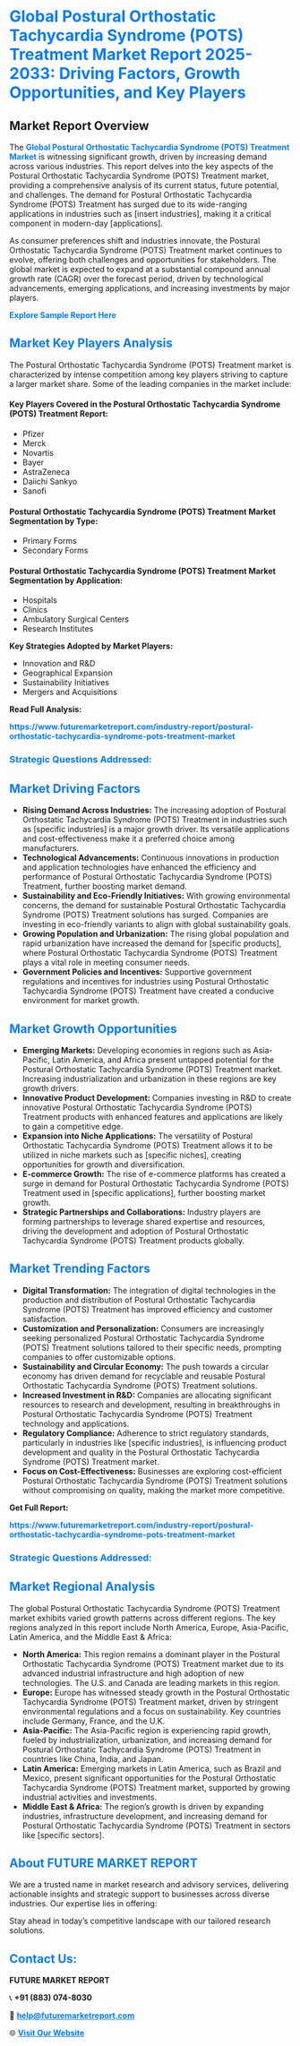 <h1 style="color: #007BFF;">Global Postural Orthostatic Tachycardia Syndrome (POTS) Treatment Market Report 2025-2033: Driving Factors, Growth Opportunities, and Key Players</h1>

<section id="overview">
<h2>Market Report Overview</h2>
<p>The <a href="https://www.futuremarketreport.com/industry-report/postural-orthostatic-tachycardia-syndrome-pots-treatment-market" style="color: #007BFF; text-decoration: none;"><strong>Global Postural Orthostatic Tachycardia Syndrome (POTS) Treatment Market</strong></a> is witnessing significant growth, driven by increasing demand across various industries. This report delves into the key aspects of the Postural Orthostatic Tachycardia Syndrome (POTS) Treatment market, providing a comprehensive analysis of its current status, future potential, and challenges. The demand for Postural Orthostatic Tachycardia Syndrome (POTS) Treatment has surged due to its wide-ranging applications in industries such as [insert industries], making it a critical component in modern-day [applications].</p>
<p>As consumer preferences shift and industries innovate, the Postural Orthostatic Tachycardia Syndrome (POTS) Treatment market continues to evolve, offering both challenges and opportunities for stakeholders. The global market is expected to expand at a substantial compound annual growth rate (CAGR) over the forecast period, driven by technological advancements, emerging applications, and increasing investments by major players.</p>
</section>

<section id="overview">
<p><a href="https://www.futuremarketreport.com/request-sample/reportId=77238" style="color: #007BFF; text-decoration: none;"><strong>Explore Sample Report Here</strong></a></p>
</section>

<section id="key-players">
<h2 style="color: #007BFF;">Market Key Players Analysis</h2>
<p>The Postural Orthostatic Tachycardia Syndrome (POTS) Treatment market is characterized by intense competition among key players striving to capture a larger market share. Some of the leading companies in the market include:</p>
<h4>Key Players Covered in the Postural Orthostatic Tachycardia Syndrome (POTS) Treatment Report:</h4>
<ul><li>Pfizer</li><li>Merck</li><li>Novartis</li><li>Bayer</li><li>AstraZeneca</li><li>Daiichi Sankyo</li><li>Sanofi</li></ul>
<h4>Postural Orthostatic Tachycardia Syndrome (POTS) Treatment Market Segmentation by Type:</h4>
<ul><li>Primary Forms</li><li>Secondary Forms</li></ul>

<h4>Postural Orthostatic Tachycardia Syndrome (POTS) Treatment Market Segmentation by Application:</h4>
<ul><li>Hospitals</li><li>Clinics</li><li>Ambulatory Surgical Centers</li><li>Research Institutes</li></ul>
<p><strong>Key Strategies Adopted by Market Players:</strong></p>
<ul>
<li>Innovation and R&D</li>
<li>Geographical Expansion</li>
<li>Sustainability Initiatives</li>
<li>Mergers and Acquisitions</li>
</ul>
</section>

<section>
<p><strong>Read Full Analysis: </strong></p><a href="https://www.futuremarketreport.com/industry-report/postural-orthostatic-tachycardia-syndrome-pots-treatment-market" style="color: #007BFF; text-decoration: none;"><strong>https://www.futuremarketreport.com/industry-report/postural-orthostatic-tachycardia-syndrome-pots-treatment-market</strong></a>
<h3 style="color: #007BFF;">Strategic Questions Addressed:</h3>
</section>

<section id="driving-factors">
<h2 style="color: #007BFF;">Market Driving Factors</h2>
<ul>
<li><strong>Rising Demand Across Industries:</strong> The increasing adoption of Postural Orthostatic Tachycardia Syndrome (POTS) Treatment in industries such as [specific industries] is a major growth driver. Its versatile applications and cost-effectiveness make it a preferred choice among manufacturers.</li>
<li><strong>Technological Advancements:</strong> Continuous innovations in production and application technologies have enhanced the efficiency and performance of Postural Orthostatic Tachycardia Syndrome (POTS) Treatment, further boosting market demand.</li>
<li><strong>Sustainability and Eco-Friendly Initiatives:</strong> With growing environmental concerns, the demand for sustainable Postural Orthostatic Tachycardia Syndrome (POTS) Treatment solutions has surged. Companies are investing in eco-friendly variants to align with global sustainability goals.</li>
<li><strong>Growing Population and Urbanization:</strong> The rising global population and rapid urbanization have increased the demand for [specific products], where Postural Orthostatic Tachycardia Syndrome (POTS) Treatment plays a vital role in meeting consumer needs.</li>
<li><strong>Government Policies and Incentives:</strong> Supportive government regulations and incentives for industries using Postural Orthostatic Tachycardia Syndrome (POTS) Treatment have created a conducive environment for market growth.</li>
</ul>
</section>

<section id="growth-opportunities">
<h2 style="color: #007BFF;">Market Growth Opportunities</h2>
<ul>
<li><strong>Emerging Markets:</strong> Developing economies in regions such as Asia-Pacific, Latin America, and Africa present untapped potential for the Postural Orthostatic Tachycardia Syndrome (POTS) Treatment market. Increasing industrialization and urbanization in these regions are key growth drivers.</li>
<li><strong>Innovative Product Development:</strong> Companies investing in R&D to create innovative Postural Orthostatic Tachycardia Syndrome (POTS) Treatment products with enhanced features and applications are likely to gain a competitive edge.</li>
<li><strong>Expansion into Niche Applications:</strong> The versatility of Postural Orthostatic Tachycardia Syndrome (POTS) Treatment allows it to be utilized in niche markets such as [specific niches], creating opportunities for growth and diversification.</li>
<li><strong>E-commerce Growth:</strong> The rise of e-commerce platforms has created a surge in demand for Postural Orthostatic Tachycardia Syndrome (POTS) Treatment used in [specific applications], further boosting market growth.</li>
<li><strong>Strategic Partnerships and Collaborations:</strong> Industry players are forming partnerships to leverage shared expertise and resources, driving the development and adoption of Postural Orthostatic Tachycardia Syndrome (POTS) Treatment products globally.</li>
</ul>
</section>

<section id="trending-factors">
<h2 style="color: #007BFF;">Market Trending Factors</h2>
<ul>
<li><strong>Digital Transformation:</strong> The integration of digital technologies in the production and distribution of Postural Orthostatic Tachycardia Syndrome (POTS) Treatment has improved efficiency and customer satisfaction.</li>
<li><strong>Customization and Personalization:</strong> Consumers are increasingly seeking personalized Postural Orthostatic Tachycardia Syndrome (POTS) Treatment solutions tailored to their specific needs, prompting companies to offer customizable options.</li>
<li><strong>Sustainability and Circular Economy:</strong> The push towards a circular economy has driven demand for recyclable and reusable Postural Orthostatic Tachycardia Syndrome (POTS) Treatment solutions.</li>
<li><strong>Increased Investment in R&D:</strong> Companies are allocating significant resources to research and development, resulting in breakthroughs in Postural Orthostatic Tachycardia Syndrome (POTS) Treatment technology and applications.</li>
<li><strong>Regulatory Compliance:</strong> Adherence to strict regulatory standards, particularly in industries like [specific industries], is influencing product development and quality in the Postural Orthostatic Tachycardia Syndrome (POTS) Treatment market.</li>
<li><strong>Focus on Cost-Effectiveness:</strong> Businesses are exploring cost-efficient Postural Orthostatic Tachycardia Syndrome (POTS) Treatment solutions without compromising on quality, making the market more competitive.</li>
</ul>
</section>

<section>
<p><strong>Get Full Report: </strong></p><a href="https://www.futuremarketreport.com/industry-report/postural-orthostatic-tachycardia-syndrome-pots-treatment-market" style="color: #007BFF; text-decoration: none;"><strong>https://www.futuremarketreport.com/industry-report/postural-orthostatic-tachycardia-syndrome-pots-treatment-market</strong></a>
<h3 style="color: #007BFF;">Strategic Questions Addressed:</h3>
</section>


<section id="regional-analysis">
<h2 style="color: #007BFF;">Market Regional Analysis</h2>
<p>The global Postural Orthostatic Tachycardia Syndrome (POTS) Treatment market exhibits varied growth patterns across different regions. The key regions analyzed in this report include North America, Europe, Asia-Pacific, Latin America, and the Middle East & Africa:</p>
<ul>
<li><strong>North America:</strong> This region remains a dominant player in the Postural Orthostatic Tachycardia Syndrome (POTS) Treatment market due to its advanced industrial infrastructure and high adoption of new technologies. The U.S. and Canada are leading markets in this region.</li>
<li><strong>Europe:</strong> Europe has witnessed steady growth in the Postural Orthostatic Tachycardia Syndrome (POTS) Treatment market, driven by stringent environmental regulations and a focus on sustainability. Key countries include Germany, France, and the U.K.</li>
<li><strong>Asia-Pacific:</strong> The Asia-Pacific region is experiencing rapid growth, fueled by industrialization, urbanization, and increasing demand for Postural Orthostatic Tachycardia Syndrome (POTS) Treatment in countries like China, India, and Japan.</li>
<li><strong>Latin America:</strong> Emerging markets in Latin America, such as Brazil and Mexico, present significant opportunities for the Postural Orthostatic Tachycardia Syndrome (POTS) Treatment market, supported by growing industrial activities and investments.</li>
<li><strong>Middle East & Africa:</strong> The region’s growth is driven by expanding industries, infrastructure development, and increasing demand for Postural Orthostatic Tachycardia Syndrome (POTS) Treatment in sectors like [specific sectors].</li>
</ul>
</section>

<footer>
<h2 style="color: #007BFF;">About FUTURE MARKET REPORT</h2>
<p>We are a trusted name in market research and advisory services, delivering actionable insights and strategic support to businesses across diverse industries. Our expertise lies in offering:</p>

<p>Stay ahead in today’s competitive landscape with our tailored research solutions.</p>

<h2 style="color: #007BFF;">Contact Us:</h2>
<p><strong>FUTURE MARKET REPORT</strong></p>
<p>📞 <strong>+91 (883) 074-8030</strong></p>
<p>📧 <strong><a href="mailto:help@futuremarketreport.com" style="color: #007BFF;">help@futuremarketreport.com</a></strong></p>
<p>🌐 <strong><a href="https://www.futuremarketreport.com/" style="color: #007BFF;">Visit Our Website</a></strong></p>
</footer>